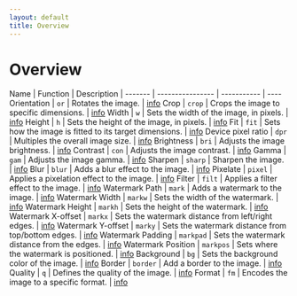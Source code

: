 ```yaml
---
layout: default
title: Overview
---
```


# Overview

Name    | Function         | Description | 
------- | ---------------- | ----------- | ----
Orientation | `or` | Rotates the image. | [info](../orientation/#orientation-or)
Crop | `crop` | Crops the image to specific dimensions. | [info](../crop/#crop-crop)
Width | `w` | Sets the width of the image, in pixels. | [info](../size/#width-w)
Height | `h` | Sets the height of the image, in pixels. | [info](../size//#height-h)
Fit | `fit` | Sets how the image is fitted to its target dimensions. | [info](../size//#fit-fit)
Device pixel ratio | `dpr` | Multiples the overall image size. | [info](../pixel-density/#device-pixel-ratio-dpr)
Brightness | `bri` | Adjusts the image brightness. | [info](../adjustments/#brightness-bri)
Contrast | `con` | Adjusts the image contrast.  | [info](../adjustments/#contrast-con)
Gamma | `gam` | Adjusts the image gamma.  | [info](../adjustments/#gamma-gam)
Sharpen | `sharp` | Sharpen the image. | [info](../adjustments/#sharpen-sharp)
Blur | `blur` | Adds a blur effect to the image.  | [info](../effects/#blur-blur)
Pixelate | `pixel` | Applies a pixelation effect to the image.  | [info](../effects/#pixelate-pixel)
Filter | `filt` | Applies a filter effect to the image. | [info](../effects/#filter-filt)
Watermark Path | `mark` | Adds a watermark to the image. | [info](../watermarks/#path-mark)
Watermark Width | `markw` | Sets the width of the watermark. | [info](../watermarks/#width-markw)
Watermark Height | `markh` | Sets the height of the watermark. | [info](../watermarks/#height-markh)
Watermark X-offset | `markx` | Sets the watermark distance from left/right edges. | [info](../watermarks/#x-offset-markx)
Watermark Y-offset | `marky` | Sets the watermark distance from top/bottom edges. | [info](../watermarks/#y-offset-marky)
Watermark Padding | `markpad` | Sets the watermark distance from the edges. | [info](../watermarks/#padding-markpad)
Watermark Position | `markpos` | Sets where the watermark is positioned.  | [info](../watermarks/#position-markpos)
Background | `bg` | Sets the background color of the image. | [info](../background/#background-bg)
Border | `border` | Add a border to the image. | [info](../border/#border-border)
Quality | `q` | Defines the quality of the image. | [info](../encode/#quality-q)
Format | `fm` | Encodes the image to a specific format. | [info](../encode/#format-fm)